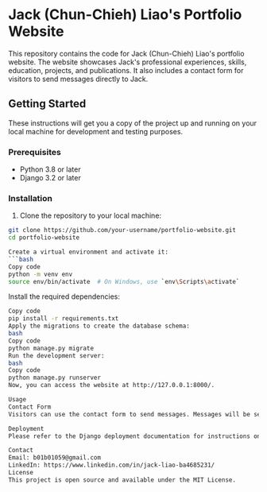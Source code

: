 # Jack (Chun-Chieh) Liao's Portfolio Website

This repository contains the code for Jack (Chun-Chieh) Liao's portfolio website. The website showcases Jack's professional experiences, skills, education, projects, and publications. It also includes a contact form for visitors to send messages directly to Jack.

## Getting Started

These instructions will get you a copy of the project up and running on your local machine for development and testing purposes.

### Prerequisites

- Python 3.8 or later
- Django 3.2 or later

### Installation

1. Clone the repository to your local machine:

```bash
git clone https://github.com/your-username/portfolio-website.git
cd portfolio-website

Create a virtual environment and activate it:
```bash
Copy code
python -m venv env
source env/bin/activate  # On Windows, use `env\Scripts\activate`
```
Install the required dependencies:
```bash
Copy code
pip install -r requirements.txt
Apply the migrations to create the database schema:
bash
Copy code
python manage.py migrate
Run the development server:
bash
Copy code
python manage.py runserver
Now, you can access the website at http://127.0.0.1:8000/.

Usage
Contact Form
Visitors can use the contact form to send messages. Messages will be sent to b01b01059@gmail.com.

Deployment
Please refer to the Django deployment documentation for instructions on deploying this project in a production environment.

Contact
Email: b01b01059@gmail.com
LinkedIn: https://www.linkedin.com/in/jack-liao-ba4685231/
License
This project is open source and available under the MIT License.
